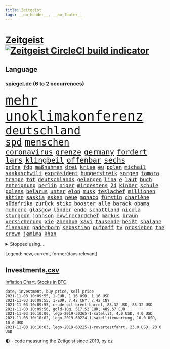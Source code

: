 ```yaml
---
title: Zeitgeist
tags: __no_header__, __no_footer__
---
```


# [Zeitgeist](https://oliz.io/zeitgeist/) [![Zeitgeist CircleCI build indicator](https://circleci.com/gh/ooz/zeitgeist.svg?style=shield)](https://circleci.com/gh/ooz/zeitgeist)

## Language

<h3><a href="https://www.spiegel.de" target="_blank">spiegel.de</a> (6 to 2 occurrences)</h3>
<p style="font-family:monospace">
<span style="font-size:32pt"><a href="news_links.html#mehr" class="current">mehr</a></span>
<span style="font-size:32pt"><a href="news_links.html#unoklimakonferenz" class="current">unoklimakonferenz</a></span>
<br>
<span style="font-size:27pt"><a href="news_links.html#deutschland" class="current">deutschland</a></span>
<br>
<span style="font-size:22pt"><a href="news_links.html#spd" class="current">spd</a></span>
<span style="font-size:22pt"><a href="news_links.html#menschen" class="current">menschen</a></span>
<br>
<span style="font-size:17pt"><a href="news_links.html#coronavirus" class="current">coronavirus</a></span>
<span style="font-size:17pt"><a href="news_links.html#grenze" class="current">grenze</a></span>
<span style="font-size:17pt"><a href="news_links.html#germany" class="new">germany</a></span>
<span style="font-size:17pt"><a href="news_links.html#fordert" class="current">fordert</a></span>
<span style="font-size:17pt"><a href="news_links.html#lars" class="current">lars</a></span>
<span style="font-size:17pt"><a href="news_links.html#klingbeil" class="current">klingbeil</a></span>
<span style="font-size:17pt"><a href="news_links.html#offenbar" class="current">offenbar</a></span>
<span style="font-size:17pt"><a href="news_links.html#sechs" class="current">sechs</a></span>
<br>
<span style="font-size:12pt"><a href="news_links.html#grüne" class="current">grüne</a></span>
<span style="font-size:12pt"><a href="news_links.html#fdp" class="current">fdp</a></span>
<span style="font-size:12pt"><a href="news_links.html#maßnahmen" class="current">maßnahmen</a></span>
<span style="font-size:12pt"><a href="news_links.html#drei" class="current">drei</a></span>
<span style="font-size:12pt"><a href="news_links.html#krise" class="current">krise</a></span>
<span style="font-size:12pt"><a href="news_links.html#eu" class="current">eu</a></span>
<span style="font-size:12pt"><a href="news_links.html#polen" class="current">polen</a></span>
<span style="font-size:12pt"><a href="news_links.html#michail" class="current">michail</a></span>
<span style="font-size:12pt"><a href="news_links.html#saakaschwili" class="current">saakaschwili</a></span>
<span style="font-size:12pt"><a href="news_links.html#expräsident" class="current">expräsident</a></span>
<span style="font-size:12pt"><a href="news_links.html#hungerstreik" class="current">hungerstreik</a></span>
<span style="font-size:12pt"><a href="news_links.html#sorgen" class="current">sorgen</a></span>
<span style="font-size:12pt"><a href="news_links.html#tamara" class="new">tamara</a></span>
<span style="font-size:12pt"><a href="news_links.html#trampe" class="new">trampe</a></span>
<span style="font-size:12pt"><a href="news_links.html#tot" class="current">tot</a></span>
<span style="font-size:12pt"><a href="news_links.html#deutschlands" class="current">deutschlands</a></span>
<span style="font-size:12pt"><a href="news_links.html#gelangen" class="current">gelangen</a></span>
<span style="font-size:12pt"><a href="news_links.html#lina" class="current">lina</a></span>
<span style="font-size:12pt"><a href="news_links.html#e" class="current">e</a></span>
<span style="font-size:12pt"><a href="news_links.html#laut" class="current">laut</a></span>
<span style="font-size:12pt"><a href="news_links.html#buch" class="current">buch</a></span>
<span style="font-size:12pt"><a href="news_links.html#enteignung" class="current">enteignung</a></span>
<span style="font-size:12pt"><a href="news_links.html#berlin" class="current">berlin</a></span>
<span style="font-size:12pt"><a href="news_links.html#niger" class="current">niger</a></span>
<span style="font-size:12pt"><a href="news_links.html#mindestens" class="current">mindestens</a></span>
<span style="font-size:12pt"><a href="news_links.html#24" class="current">24</a></span>
<span style="font-size:12pt"><a href="news_links.html#kinder" class="current">kinder</a></span>
<span style="font-size:12pt"><a href="news_links.html#schule" class="current">schule</a></span>
<span style="font-size:12pt"><a href="news_links.html#polens" class="current">polens</a></span>
<span style="font-size:12pt"><a href="news_links.html#belarus" class="current">belarus</a></span>
<span style="font-size:12pt"><a href="news_links.html#unter" class="current">unter</a></span>
<span style="font-size:12pt"><a href="news_links.html#elon" class="current">elon</a></span>
<span style="font-size:12pt"><a href="news_links.html#musk" class="current">musk</a></span>
<span style="font-size:12pt"><a href="news_links.html#teslachef" class="current">teslachef</a></span>
<span style="font-size:12pt"><a href="news_links.html#millionen" class="current">millionen</a></span>
<span style="font-size:12pt"><a href="news_links.html#aktien" class="current">aktien</a></span>
<span style="font-size:12pt"><a href="news_links.html#saskia" class="current">saskia</a></span>
<span style="font-size:12pt"><a href="news_links.html#esken" class="current">esken</a></span>
<span style="font-size:12pt"><a href="news_links.html#neue" class="current">neue</a></span>
<span style="font-size:12pt"><a href="news_links.html#monaco" class="current">monaco</a></span>
<span style="font-size:12pt"><a href="news_links.html#fürstin" class="current">fürstin</a></span>
<span style="font-size:12pt"><a href="news_links.html#charlène" class="current">charlène</a></span>
<span style="font-size:12pt"><a href="news_links.html#südafrika" class="current">südafrika</a></span>
<span style="font-size:12pt"><a href="news_links.html#zurück" class="current">zurück</a></span>
<span style="font-size:12pt"><a href="news_links.html#stiko" class="current">stiko</a></span>
<span style="font-size:12pt"><a href="news_links.html#booster" class="current">booster</a></span>
<span style="font-size:12pt"><a href="news_links.html#alle" class="current">alle</a></span>
<span style="font-size:12pt"><a href="news_links.html#barack" class="current">barack</a></span>
<span style="font-size:12pt"><a href="news_links.html#obama" class="current">obama</a></span>
<span style="font-size:12pt"><a href="news_links.html#mehrere" class="current">mehrere</a></span>
<span style="font-size:12pt"><a href="news_links.html#glasgow" class="current">glasgow</a></span>
<span style="font-size:12pt"><a href="news_links.html#länder" class="current">länder</a></span>
<span style="font-size:12pt"><a href="news_links.html#ende" class="current">ende</a></span>
<span style="font-size:12pt"><a href="news_links.html#schottland" class="current">schottland</a></span>
<span style="font-size:12pt"><a href="news_links.html#nicola" class="current">nicola</a></span>
<span style="font-size:12pt"><a href="news_links.html#sturgeon" class="current">sturgeon</a></span>
<span style="font-size:12pt"><a href="news_links.html#johnson" class="current">johnson</a></span>
<span style="font-size:12pt"><a href="news_links.html#exwirecardchef" class="current">exwirecardchef</a></span>
<span style="font-size:12pt"><a href="news_links.html#markus" class="current">markus</a></span>
<span style="font-size:12pt"><a href="news_links.html#braun" class="current">braun</a></span>
<span style="font-size:12pt"><a href="news_links.html#versicherung" class="new">versicherung</a></span>
<span style="font-size:12pt"><a href="news_links.html#xie" class="new">xie</a></span>
<span style="font-size:12pt"><a href="news_links.html#zhenhua" class="new">zhenhua</a></span>
<span style="font-size:12pt"><a href="news_links.html#xavi" class="new">xavi</a></span>
<span style="font-size:12pt"><a href="news_links.html#tausende" class="current">tausende</a></span>
<span style="font-size:12pt"><a href="news_links.html#heißt" class="current">heißt</a></span>
<span style="font-size:12pt"><a href="news_links.html#shalane" class="new">shalane</a></span>
<span style="font-size:12pt"><a href="news_links.html#flanagan" class="new">flanagan</a></span>
<span style="font-size:12pt"><a href="news_links.html#paderborn" class="current">paderborn</a></span>
<span style="font-size:12pt"><a href="news_links.html#sebastian" class="current">sebastian</a></span>
<span style="font-size:12pt"><a href="news_links.html#pufpaff" class="new">pufpaff</a></span>
<span style="font-size:12pt"><a href="news_links.html#tv" class="current">tv</a></span>
<span style="font-size:12pt"><a href="news_links.html#prosieben" class="current">prosieben</a></span>
<span style="font-size:12pt"><a href="news_links.html#the" class="current">the</a></span>
<span style="font-size:12pt"><a href="news_links.html#crown" class="current">crown</a></span>
<span style="font-size:12pt"><a href="news_links.html#jemima" class="new">jemima</a></span>
<span style="font-size:12pt"><a href="news_links.html#khan" class="new">khan</a></span>
</p>
<details>
<summary>Stopped using...</summary>
<p class="former" style="font-size:12pt">
enorm(383) stärken(383) turin(383) alarm(382) bundesamt(382) einzelne(382) myanmar(382) benjamin(381) fabrik(381) massiver(381) zeuge(381) doku(380) flugzeuge(380) geholfen(380) geschlagen(380) liege(380) mars(380) unternehmer(380) verbietet(380) wechsel(380) wirecard(380) 37(379) beklagen(379) bewährung(379) jüdische(379) kündigung(379) medizin(379) unabhängige(379) verluste(379) vertrag(379) zurzeit(379) arbeitgeber(378) bar(378) erfahrung(378) finanzaufsicht(378) lockdowns(378) morgen(378) niveau(378) prinzessin(378) recherchen(378) serien(378) autohersteller(377) beschwerde(377) brettspiele(377) diskriminierung(377) eingeschränkt(377) eugh(377) gemessen(377) heiko(377) kippen(377) klein(377) komplizen(377) lisa(377) schulkinder(377) schöner(377) solidarität(377) studierenden(377) ulm(377) usgericht(377) arsenal(376) beschluss(376) bieten(376) bundesländern(376) diskussion(376) einheit(376) emotionalen(376) frank(376) lebt(376) netzwerken(376) peru(376) riss(376) tränen(376) vorsitzende(376) aufgefordert(375) ausflug(375) bedarf(375) breitet(375) freunden(375) geheimnis(375) halbfinale(375) höchststand(375) kippe(375) kritische(375) sechsten(375) urlaub(375) usaußenminister(375) vorübergehend(375) weltgesundheitsorganisation(375) wettlauf(375) zweifeln(375) aufruf(374) babys(374) figur(374) frühen(374) gekostet(374) gestrichen(374) helfer(374) muster(374) nachspiel(374) nominierung(374) schwieriger(374) stellten(374) unterricht(374) vergleich(374) 130(373) außen(373) begleitet(373) covid(373) entscheidend(373) humor(373) jahrzehntelang(373) klagt(373) leiten(373) mengen(373) priester(373) privaten(373) reporter(373) sports(373) ton(373) verdiente(373) wahlbetrug(373) weitergeht(373) werben(373) 7(372) anruf(372) bekanntesten(372) elektroauto(372) enthüllt(372) finanzminister(372) negativ(372) sprache(372) unterschiede(372) versteigert(372) verteilung(372) wand(372) wenden(372) flieht(371) kommission(371) lagen(371) melanie(371) oppositionellen(371) premiere(371) steuert(371) untersuchen(371) vorjahr(371) zurückkehren(371) gast(370) gerufen(370) i(370) infektion(370) jedem(370) meist(370) philip(370) stoff(370) zwang(370) öffnen(370) übergeben(370) ausfall(369) auskommen(369) bayerischen(369) frachter(369) kochinstituts(369) kreis(369) rand(369) reagierten(369) simon(369) trieb(369) umso(369) voraus(369) wohnhaus(369) überlebende(369) 500(368) ausgenutzt(368) auslösen(368) durfte(368) gesprächen(368) oliver(368) runde(368) spektakulären(368) verläufen(368) werbung(368) zimmer(368) australische(367) bremst(367) desaster(367) eurecht(367) fließt(367) nerven(367) spekuliert(367) berüchtigten(366) litauen(366) manipulierte(366) pipeline(366) shutdown(366) tagelang(366) wiederholt(366) yorker(366) 1500(365) angriffe(365) beantragt(365) dürfe(365) massiven(365) offiziellen(365) 25jährigen(364) anzeigen(364) gerechnet(364) herrschen(364) linkspartei(364) sensation(364) tatverdächtigen(364) abzug(363) arabischen(363) homosexuelle(363) kevin(363) krawallen(363) schief(362) taktik(362) park(361) politologe(361) vakzine(361) gabriel(360) negative(360) petra(360) probe(360) kilometern(359) lücke(359) pflegekräfte(359) präsenzunterricht(359) status(359) tim(359) besuchen(358) deutliches(358) kippt(358) zigaretten(358) zusammenstoß(358) analysiert(357) eben(357) erwachsenen(357) platzen(357) schwierige(357) versagen(356) katholischen(355) motor(355) nordkoreas(355) äußerte(355) orten(354) rettete(354) samt(354) tunesien(354) erschießt(353) gelockert(353) hitze(353) nachbar(353) strengen(353) tennisspieler(353) wem(353) zogen(353) angehörige(352) ausgeweitet(352) französischer(352) entspannung(351) teilnahme(351) bezeichnete(350) eigentor(350) justin(350) landet(350) pfund(350) samstagmorgen(350) verfassungsgericht(350) wendet(350) bester(349) kräfte(349) anstiftung(348) krisen(347) überfahren(346) generalbundesanwalt(345) kassierte(345) niedrig(345) minderjährigen(344) ruanda(344) frontex(343) fähigkeiten(343) verfügbar(343) anschlägen(342) brasilianische(342) hilfen(342) jurist(342) stimmten(342) 2012(341) schottische(341) erhöhung(340) gleichauf(340) immens(340) rutschte(340) kasse(339) neymar(339) gesetzliche(338) beschuldigte(337) persönliches(337) erwarteten(336) sammelte(336) coronaeinschränkungen(335) fusion(335) mittelpunkt(335) dorf(334) finanzielle(334) trick(334) herum(333) vizekanzler(333) türen(332) personalie(329) schweine(323) armen(322) erreger(322) missbrauchs(322) schieben(322) panne(321) riesigen(321) lockern(320) unicef(320) gezwungen(319) bestechung(318) nationalsozialismus(318) schadensersatz(318) asylsuchende(317) coronafolgen(317) übergriffen(314) blinken(312) discounter(310) gesundheitsministers(310) koblenz(309) ausgemacht(308) vertrauten(308) last(307) rächen(307) billiger(306) kilo(306) kolleginnen(305) taxifahrer(305) bären(303) schiffe(303) schutzsuchende(302) lidl(301) behindert(298) karolina(295) heidelberg(294) saisonende(294) einsatzkräften(292) mangelnde(289) abgrund(287) prominenten(287) bauarbeiten(285) kuba(285) fremde(282) enthält(279) jagt(278) cent(277) übers(277) impft(275) technische(273) sehe(272) verstoß(271) arbeitsgericht(270) amazons(268) gäbe(267) bestens(266) verheißt(265) eugrenzschutzagentur(262) geheimen(262) häusern(262) regierungsbeteiligung(258) triumphierte(258) rüdiger(256) estland(255) gemüse(255) klappen(254) vorfälle(254) macher(253) sparkassen(253) geschrumpft(251) behindern(250) stromnetz(250) armstrong(248) gartenkolumne(246) belästigung(245) california(245) 2035(244) jubelt(241) plagen(239) myanmars(237) militärjunta(236) magische(234) finanziellen(231) hohenzollern(231) stamm(230) todesursache(230) längerem(229) promille(227) 13jährigen(224) niemals(224) typ(224) egoismus(222) gebildet(221) ökologisch(220) bestsellerautor(218) kreuz(218) kündigungen(216) angefahren(215) diverser(213) tvinterview(213) dieter(212) dramatisches(212) wahlkreis(211) reue(210) todes(210) campus(209) pekings(209) provider(208) kopenhagen(207) lokführergewerkschaft(207) belgische(204) fraktionen(204) hof(204) sexuellem(204) 2001(202) diplomatische(200) stadtrat(200) bastian(199) zypern(199) zoff(197) miriam(196) modellprojekt(196) long(195) zögern(194) vehement(193) ever(192) given(192) prozessauftakt(192) widow(191) gelitten(188) gew(188) impfziel(188) nett(183) tempolimit(183) lebensgefährliche(181) ulrike(181) indischen(178) ladesäulen(178) reichtum(175) dialog(174) erschüttern(172) schossen(171) steuerreform(171) unionskanzlerkandidat(170) vertraut(170) erzürnt(169) typisch(169) abgezogen(168) verwirren(168) scarlett(165) forschende(164) uboot(164) versprochenen(164) supermarktkette(163) ausgehen(162) wissenschaftlerinnen(162) übten(162) verfassungsgerichts(161) prix(160) ausgewählt(159) reinhard(159) verfilmung(159) durchsuchung(158) randale(158) nsdap(155) unbemerkt(153) freigegeben(152) lebenslauf(151) johansson(150) kaufte(150) life(150) richteten(150) plastik(149) lapid(148) genossen(147) 1990(146) dauerregen(145) uraltrekord(145) zentralrat(145) chips(144) erpresst(143) psyche(143) radikalislamischen(143) fossile(142) mitregieren(142) talkshow(142) eingeholt(141) institutionen(141) stellenweise(141) untersuchungsbericht(141) ausgezahlt(139) kugel(139) hochumstritten(138) 47jähriger(137) absagen(137) schweinen(137) videoplattform(137) nationalsozialisten(136) organisierten(135) verschwörungsmythen(135) antisemitischer(134) my(134) gesichtet(133) julius(133) terroranschlägen(133) floskeln(132) kultusminister(132) verständigung(132) berchtesgaden(131) hit(131) nrwlandtag(131) ausstellen(130) eruption(130) reserve(130) banden(129) allgegenwärtig(128) erneutem(128) europameister(127) unschuldig(127) unterstützern(127) geflüchtet(126) generell(126) mister(125) temperatur(125) trumpanhänger(125) tenniswelt(124) kühnert(123) warschauer(123) ölpreis(123) beihilfe(122) luftraum(122) streik(122) bergab(120) webber(120) castillo(119) fangquoten(119) mythos(119) quatsch(119) bauern(118) akkreditierung(117) befassen(116) ferieninsel(116) versichert(116) 23jähriger(115) flüchtet(115) neumünster(114) antisemitisch(113) ausschnitte(113) wozu(113) 49jähriger(112) anpassen(112) bulli(112) kollidiert(112) vorwarnung(112) berchtesgadener(111) drohenden(111) querdenkerszene(111) größtenteils(110) schlimmes(110) spinnen(110) beteuert(109) gewässer(109) virologin(109) akademie(108) günstige(107) wissenschaften(107) chemnitz(106) geldwäsche(106) vierter(105) 1941(104) hitlers(104) kämpften(104) sätze(104) damalige(103) motiviert(103) bundesanwaltschaft(102) fabriken(102) forst(102) great(102) großraum(102) tornado(102) aufbau(101) impfstoffproduktion(101) afghanistanmission(100) augenzeuge(100) lehrergewerkschaft(100) rentenalter(99) spdfraktion(99) offensivspieler(98) elektronische(97) verwenden(97) wäldern(97) betrachten(96) murray(96) thailands(96) verschont(96) enttäuschten(95) frustriert(95) gewartet(95) missbrauchsopfer(95) rechtens(95) wahlkämpfer(95) überflutet(95) coronaherbst(94) spezies(94) tusk(94) week(94) nachtzug(93) 2007(92) krachte(92) wehen(92) zwischendurch(92) giorgio(91) hanau(91) kürzen(91) list(91) treppenhaus(91) bremerhaven(90) brinkmann(90) dämmstoffe(90) hausnummer(90) impfwirksamkeit(90) notwendige(90) overtourism(90) rt(90) traute(90) unbehelligt(90) wohlleben(90) zumeist(90) absitzen(89) angelegten(89) böschung(89) kreißsaal(89) laurent(89) parteimitglieder(89) schwächelt(89) simons(89) technisches(89) ciao(88) grausam(88) jährlichen(88) sperrung(88) spätfolgen(88) verkehrssicherheit(88) bausteine(87) passend(87) überwältigender(87) darm(86) greipel(86) hinab(86) hommage(86) marseille(86) nils(86) umweltaktivistin(86) 14jähriger(85) adresse(85) bedient(85) gelaufen(85) ortskräften(85) usunternehmen(85) voranbringen(85) alkoholisiert(84) blockchain(84) impfzahlen(84) leichtfertig(84) sechsstellige(84) terrorprozess(84) türken(84) ahrweiler(83) klassenzimmer(83) klassikers(83) pandemieerfahrungen(83) unberührte(83) vorliegen(83) beirat(82) geklettert(82) nachgehen(82) dinner(81) indian(81) kommando(81) montana(81) nora(81) observatorium(81) unterscheiden(81) vertretung(81) abstellen(80) aufgeschlossen(80) beseitigen(80) erscheint(80) iskämpfer(80) jackie(80) machthabern(80) starspieler(80) triomphe(80) wellen(80) eure(79) förderprogramm(79) katastrophenschutz(79) meisterschaften(79) nürburgring(79) pädagogen(79) übergab(79) baupreise(78) berührung(78) hoffnungsvolle(78) statistischem(78) angebots(77) auszahlungen(77) bahrain(77) co₂emissionen(77) erfolgreichste(77) inszenieren(77) umlauf(77) beeinträchtigt(76) bereitschaft(76) boulevard(76) hektar(76) klubgänger(76) ringe(76) freut's(75) gehörten(75) kontrollverlust(75) landschaft(75) vergessenen(75) derartige(74) halbleitern(74) 700(73) kulisse(73) totes(73) verholfen(73) gelohnt(72) gesundheitsgefahr(72) gewütet(72) malaria(72) newcomer(72) nwort(72) rückendeckung(72) abe(71) kriegsführung(71) prüfungen(71) 1936(70) annemiek(70) di(70) get(70) heulen(70) impfwilligen(70) schlange(70) twitch(70) vleuten(70) attentäters(69) bellido(69) sechsmal(69) staatsschulden(69) 20000(68) bereitete(68) erzeugen(68) gladbacher(68) keinerlei(68) nachtzüge(68) ukrainischer(68) verheiratet(68) wichtigkeit(68) ausgangspunkt(67) bezogen(67) hallo(67) highlights(67) reproduziert(67) sandsturm(67) angegeben(66) geheimdiensts(66) scherzt(66) überraschungen(66) 1976(65) brighton(65) katie(65) niklas(65) olympiastadion(65) schiefgehen(65) versicherungskonzern(65) beträge(64) bsi(64) bundesbehörde(64) kraftstoff(64) schwarz(64) selenskyj(64) wells(64) wolodymyr(64) akteure(63) genauere(63) grundschule(63) operativen(63) problematische(63) schaufel(63) soundtrack(63) tiergarten(63) 90/die(62) strafmaß(62) unternommen(62) usschwimmer(62) verdeckten(62) vorfahrt(62) carlson(61) meterhohe(61) schrauben(61) sommers(61) verschleppten(61) vorrang(61) war's(61) europäisches(60) pandora(60) waffengewalt(60) berlinmitte(59) engsten(59) gewürzt(59) kommandeur(59) kreitmayr(59) milliardenverluste(59) mitchell(59) verschwindet(59) zeichnen(59) ölpreise(59) anstrengungen(58) beobachteten(58) diejenigen(58) handelte(58) impfdurchbrüche(58) it(58) keulen(58) puppe(58) straßenverkehr(58) absender(57) ausbleibt(57) domenico(57) linksextremismus(57) nouripour(57) omid(57) berkshire(56) eigenständigkeit(56) unerwünscht(56) ussenat(56) zahn(56) geldscheinen(55) one(55) umfassenden(55) 39jähriger(54) finanzämter(54) funktionierte(54) geleistet(54) geschätzt(54) gewerkschaftschef(54) klassen(54) schweres(54) stromausfälle(54) geleakt(53) polnisches(53) weges(53) adidas(52) börsen(52) erstattung(52) favoritin(52) friesland(52) hotelzimmer(52) krankenschwester(52) algorithmus(51) burkhard(51) geringe(51) kürbis(51) schrieben(51) aberkannt(50) anhand(50) befreiung(50) devise(50) kampfflugzeugen(50) schleppen(50) scholz'(50) garmischpartenkirchen(49) nadia(49) regulierung(49) sortiment(49) strafverfolger(49) verkehrskontrolle(49) afghanistaneinsatz(48) everton(48) gangs(48) jake(48) seelische(48) verstecken(48) 24jähriger(47) angestellten(47) bombe(47) fame(47) generalinspekteur(47) geweckt(47) größen(47) missionen(47) neuseeländische(47) qualcomm(47) rennes(47) überraschende(47) abziehen(46) chaotische(46) kerr(46) kranken(46) stephan(46) stoppten(46) vermeldet(46) auffallend(45) fahndung(45) frisches(45) herausgabe(45) inselstaats(45) spekulieren(45) strategiewechsel(45) teuerste(45) bußgelder(44) lud(44) masters(44) streikenden(44) usbekistan(44) abgeordnetenhauswahl(43) erfinden(43) geo(43) kontrahenten(43) toxische(43) vorgeschmack(43) coronaprämie(42) spdgeneralsekretär(42) steuerschulden(42) olympique(41) personenkult(41) eifersucht(40) modernisierung(40) offizier(40) stranden(40) drangen(39) fernbleiben(39) flüchtlingsdrama(39) herrschten(39) missbrauchen(39) olga(39) pastor(39) sharypova(39) sorry(39) wettete(39) cats(38) irreguläre(38) musicals(38) operationen(38) reisten(38) schüchtert(38) taxi(38) volkspartei(38) afghanistaneinsatzes(37) betrugsfall(37) dringendsten(37) instanz(37) integration(37) musikern(37) undenkbar(37) verbündeten(37) wahllokalen(37) kanzlerambitionen(36) limousine(36) mitarbeitende(36) wahlabend(36) 173(35) angeworben(35) apfel(35) außenverteidiger(35) demonstrativ(35) jinpings(35) korrekte(35) euebene(34) stromversorgung(34) vollstreckt(34) 22jährige(33) abtreibungen(33) bedacht(33) defekte(33) geschosse(33) korrigierte(33) posieren(33) reaktor(33) tanzt(33) vergewaltigte(33) aufrufe(32) eumitteln(32) fock(32) gorch(32) naturschauspiel(32) tarifverhandlungen(32) 70000(31) 97(31) abgestimmt(31) autounfall(31) betroffener(31) exmitarbeiter(31) krimineller(31) beigetragen(30) einklagen(30) freigeben(30) führerscheine(30) techbranche(30) unabhängiger(30) verbreitete(30) beförderung(29) dringen(29) drogenkriminalität(29) günstiger(29) internationalem(29) mehrwertsteuersenkung(29) orientieren(29) präferenz(29) spezialkräfte(29) stammende(29) stetig(29) anheben(28) kylie(28) personalmangel(28) rekordhöhe(28) söders(28) ausgestanden(27) bruch(27) csuvorsitzenden(27) größerer(27) schiefgelaufen(26) schützlinge(26) bekundet(25) defizite(25) entstanden(25) physiker(25) sitz(25) unterrichtet(25) blutiger(24) justizministerium(24) üppig(24) 23jährigen(23) aufgibt(23) enkelin(23) evg(23) hau(23) holmes(23) kümmert(23) schulbildung(23) spannender(23) startupmilliardärin(23) türeci(23) özlem(23) arten(22) beispiellosen(22) mitteilte(22) mobil(22) tvauftritt(22) wada(22) zusammenbrechen(22) 63(21) alberto(21) auswärtserfolg(21) hervorgeht(21) salazar(21) süchtig(21) dubioser(20) gemobbt(20) gendersternchen(20) monster(20) posse(20) schäfer(20) synagoge(20) glasner(19) instagramvideo(19) mitläufer(19) mutmaßliches(19) pilze(19) verwundbar(19) ausbrechen(18) handlungen(18) idaroberstein(18) mahnwache(18) mehrjährigen(18) ngo(18) pass(18) personelle(18) tristesse(18) 20jährigen(17) beängstigend(17) geborene(17) georgische(17) hitzlsperger(17) pastors(17) schuldenobergrenze(17) tankstellenkassierer(17) tauften(17) wertschätzung(17) antisemitischen(16) bair(16) genesung(16) kreativität(16) kulturwandel(16) wahlkampfes(16) würgegriff(16) zurückzahlen(16) brüskiert(15) colonia(15) dignidad(15) geliebten(15) googles(15) grenzwerten(15) sektensiedlung(15) sozialverbände(15) aukus(14) besserer(14) durchgreifen(14) konservativ(14) kontroversen(14) minus(14) namensliste(14) pendeln(14) vogel(14) antwortet(13) entführern(13) gepäck(13) miniserie(13) mr(13) vorige(13) befreiungsschlag(12) bürogebäude(12) füßen(12) karikó(12) katalin(12) sahin(12) sozialismus(12) ugur(12) unterhaus(12) aufgebracht(11) betonen(11) fatales(11) hunt(11) schlachten(11) sicherheitsrisiko(11)
</p>
</details>
<p>Legend: <span class="new">new</span>, <span class="current">current</span>, <span class="former">former(days relevant)</span></p>

## Investments[.csv](investments.csv)

[Inflation Chart](https://inflationchart.com),
[Stocks in BTC](https://stonksinbtc.xyz/)

```
date, investment, buy price, sell price
2021-11-03 10:09:55, 1-EUR, 1.16 USD, 1.16 USD
2021-11-03 10:09:55, 1-EUR, 7.42 CNY, 7.42 CNY
2021-11-03 10:09:55, crude-oil-brent-barrel, 83.32 USD, 83.32 USD
2021-11-03 10:09:56, gold-10g, 517.52 EUR, 489.57 EUR
2021-11-03 10:10:00, lego-2019-30365-1-satellit, 4.0 USD, 4.0 USD
2021-11-03 10:10:02, lego-2019-60224-1-satellitenwartung, 10.0 USD, 10.0 USD
2021-11-03 10:10:03, lego-2019-60225-1-rovertestfahrt, 23.0 USD, 23.0 USD
```

<footer>
<a href="javascript:toggleTheme()" class="nav">🌓</a>
- <a href="https://github.com/ooz/zeitgeist">code</a> measuring the Zeitgeist since 2019, by <a href="https://oliz.io">oz</a>
</footer>
